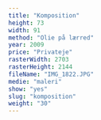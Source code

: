 ```yaml
---
title: "Komposition"
height: 73
width: 91
method: "Olie på lærred"
year: 2009
price: "Privateje"
rasterWidth: 2703
rasterHeight: 2144
fileName: "IMG_1822.JPG"
medie: "maleri"
show: "yes"
slug: "komposition"
weight: "30"
---
```

